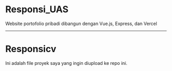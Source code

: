 # Responsi_UAS

Website portofolio pribadi dibangun dengan Vue.js, Express, dan Vercel

---

# Responsicv

Ini adalah file proyek saya yang ingin diupload ke repo ini.
